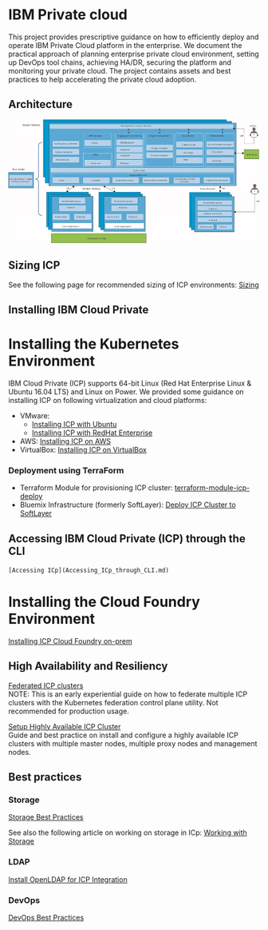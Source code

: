# IBM Private cloud

This project provides prescriptive guidance on how to efficiently deploy and operate IBM Private Cloud platform in the enterprise. We document the practical approach of planning enterprise private cloud environment, setting up DevOps tool chains, achieving HA/DR, securing the platform and monitoring your private cloud. The project contains assets and best practices to help accelerating the private cloud adoption.

## Architecture

![Architecture](architecture_1.2.jpeg)

## Sizing ICP

See the following page for recommended sizing of ICP environments: [Sizing](Sizing.md)

## Installing IBM Cloud Private

# Installing the Kubernetes Environment
  IBM Cloud Private (ICP) supports 64-bit Linux (Red Hat Enterprise Linux & Ubuntu 16.04 LTS) and Linux on Power. We provided some guidance on installing ICP on following virtualization and cloud platforms:

  * VMware:
    *  [Installing ICP with Ubuntu](Installing_ICp_on_prem_ubuntu.md)
    *  [Installing ICP with RedHat Enterprise](rhel_install/Installing_ICP_on_prem_rhel.md)  
  * AWS: [Installing ICP on AWS](Installing_ICp_on_aws.md)
  * VirtualBox: [Installing ICP on VirtualBox](https://github.com/ibm-cloud-architecture/refarch-privatecloud-virtualbox)

  ### Deployment using TerraForm
  * Terraform Module for provisioning ICP cluster: [terraform-module-icp-deploy](https://github.com/ibm-cloud-architecture/terraform-module-icp-deploy)
  * Bluemix Infrastructure (formerly SoftLayer): [Deploy ICP Cluster to SoftLayer](https://github.com/ibm-cloud-architecture/terraform-icp-softlayer)

  ## Accessing IBM Cloud Private (ICP) through the CLI
    [Accessing ICp](Accessing_ICp_through_CLI.md)

# Installing the Cloud Foundry Environment
  [Installing ICP Cloud Foundry on-prem](InstallCloudFoundryOnPrem.md)

## High Availability and Resiliency

  [Federated ICP clusters](Resiliency/Federating_ICP_clusters.md)   
  NOTE: This is an early experiential guide on how to federate multiple ICP clusters with the Kubernetes federation control plane utility. Not recommended for production usage.

  [Setup Highly Available ICP Cluster](Resiliency/Configure_HA_ICP_cluster.md)   
  Guide and best practice on install and configure a highly available ICP clusters with multiple master nodes, multiple proxy nodes and management nodes.   

## Best practices

### Storage

[Storage Best Practices](ICp-Storage_best_practice.md)

See also the following article on working on storage in ICp: [Working with Storage](https://www.ibm.com/developerworks/community/blogs/fe25b4ef-ea6a-4d86-a629-6f87ccf4649e/entry/Working_with_storage?lang=en)

### LDAP

[Install OpenLDAP for ICP Integration](InstallAndConfigureOpenLDAP.md)

### DevOps

[DevOps Best Practices](Implementing%20DevOps%20for%20IBM%20Cloud.private.md)
